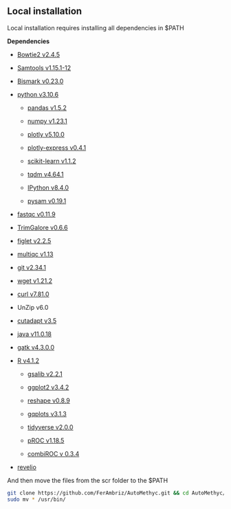 ## Local installation

Local installation requires installing all dependencies in \$PATH

**Dependencies**

-   [Bowtie2
    v2.4.5](http://bowtie-bio.sourceforge.net/bowtie2/manual.shtml#building-from-source)

-   [Samtools v1.15.1-12](http://www.htslib.org/)

-   [Bismark
    v0.23.0](https://www.bioinformatics.babraham.ac.uk/projects/bismark/)

-   [python v3.10.6](https://www.python.org/)

    -   [pandas v1.5.2](https://pandas.pydata.org/)

    -   [numpy v1.23.1](https://numpy.org/)

    -   [plotly v5.10.0](https://plotly.com/python/)

    -   [plotly-express
        v0.4.1](https://plotly.com/python/plotly-express/)

    -   [scikit-learn
        v1.1.2](https://scikit-learn.org/stable/index.html)

    -   [tqdm v4.64.1](https://pypi.org/project/tqdm/)

    -   [IPython v8.4.0](https://ipython.org/)

    -   [pysam v0.19.1](https://pysam.readthedocs.io/en/latest/api.html)

-   [fastqc
    v0.11.9](https://www.bioinformatics.babraham.ac.uk/projects/fastqc/)

-   [TrimGalore v0.6.6](https://github.com/FelixKrueger/TrimGalore)

-   [figlet v2.2.5](http://www.figlet.org/)

-   [multiqc v1.13](https://multiqc.info/)

-   [git v2.34.1](https://git-scm.com/)

-   [wget v1.21.2](https://www.gnu.org/software/wget/)

-   [curl v7.81.0 ](https://curl.se/)

-   UnZip v6.0

-   [cutadapt v3.5](https://curl.se/)

-   [java v11.0.18](https://www.java.com/en/download/)

-   [gatk v4.3.0.0](https://github.com/broadinstitute/gatk)

-   [R v4.1.2](https://www.r-project.org/)

    -   [gsalib
        v2.2.1](https://www.rdocumentation.org/packages/gsalib/versions/2.2.1)

    -   [ggplot2
        v3.4.2](https://www.rdocumentation.org/packages/ggplot2/versions/3.4.2)

    -   [reshape
        v0.8.9](https://www.rdocumentation.org/packages/reshape/versions/0.8.9)

    -   [gqplots
        v3.1.3](https://cran.r-project.org/web/packages/gplots/index.html)

    -   [tidyverse
        v2.0.0](https://www.rdocumentation.org/packages/tidyverse/versions/2.0.0)

    -   [pROC
        v1.18.5](https://cran.r-project.org/web/packages/pROC/index.html)

    -   [combiROC v 0.3.4](http://combiroc.eu/)

-   [revelio](https://github.com/bio15anu/revelio.git)

And then move the files from the scr folder to the \$PATH

``` {.bash language="bash" caption="Moving the scripts"}
git clone https://github.com/FerAmbriz/AutoMethyc.git && cd AutoMethyc/scr
sudo mv * /usr/bin/
```
